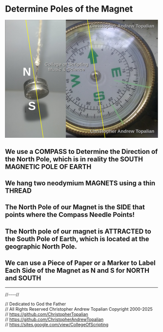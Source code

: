 # Determine Poles of  the Magnet

![determine_poles_of_magnet](textures/determine_poles_of_magnet.png)  

## We use a COMPASS to Determine the Direction of the North Pole, which is in reality the SOUTH MAGNETIC POLE OF EARTH

## We hang two neodymium MAGNETS using a thin THREAD  


## The North Pole of our Magnet is the SIDE that points where the Compass Needle Points!

## The North pole of our magnet is ATTRACTED to the South Pole of Earth, which is located at the geographic North Pole.

## We can use a Piece of Paper or a Marker to Label Each Side of the Magnet as N and S for NORTH and SOUTH  

---

//----//

// Dedicated to God the Father  
// All Rights Reserved Christopher Andrew Topalian Copyright 2000-2025  
// https://github.com/ChristopherTopalian  
// https://github.com/ChristopherAndrewTopalian  
// https://sites.google.com/view/CollegeOfScripting  

